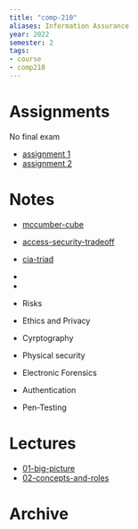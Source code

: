```yaml
---
title: "comp-210"
aliases: Information Assurance
year: 2022
semester: 2
tags: 
- course
- comp210
---
```


# Assignments
No final exam
- [assignment 1](notes/ass01-security-audit)
- [assignment 2](notes/ass02-repaired-system)

# Notes

- [mccumber-cube](notes/mccumber-cube.md)
- [access-security-tradeoff](notes/access-security-tradeoff.md)
- [cia-triad](notes/cia-triad.md)
- 

- 
- Risks
- Ethics and Privacy
- Cyrptography
- Physical security
- Electronic Forensics
- Authentication
- Pen-Testing

# Lectures
- [01-big-picture](notes/01-big-picture.md)
- [02-concepts-and-roles](notes/02-concepts-and-roles.md)

# Archive
